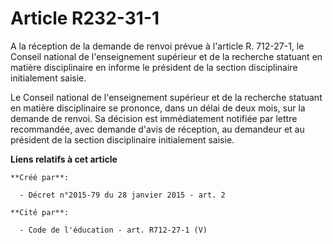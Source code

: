 # Article R232-31-1

A la réception de la demande de renvoi prévue à l'article R. 712-27-1, le Conseil national de l'enseignement supérieur et de
la recherche statuant en matière disciplinaire en informe le président de la section disciplinaire initialement saisie. 

Le Conseil national de l'enseignement supérieur et de la recherche statuant en matière disciplinaire se prononce, dans un
délai de deux mois, sur la demande de renvoi. Sa décision est immédiatement notifiée par lettre recommandée, avec demande
d'avis de réception, au demandeur et au président de la section disciplinaire initialement saisie.

**Liens relatifs à cet article**

	**Créé par**:

	  - Décret n°2015-79 du 28 janvier 2015 - art. 2

	**Cité par**:

	  - Code de l'éducation - art. R712-27-1 (V)
